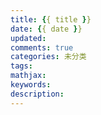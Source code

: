 ```yaml
---
title: {{ title }}
date: {{ date }}
updated:
comments: true
categories: 未分类
tags:
mathjax: 
keywords:
description:
---
```

